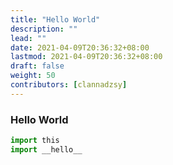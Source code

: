 ```yaml
---
title: "Hello World"
description: ""
lead: ""
date: 2021-04-09T20:36:32+08:00
lastmod: 2021-04-09T20:36:32+08:00
draft: false
weight: 50
contributors: [clannadzsy]
---
```


### Hello World

```python
import this
import __hello__
```
